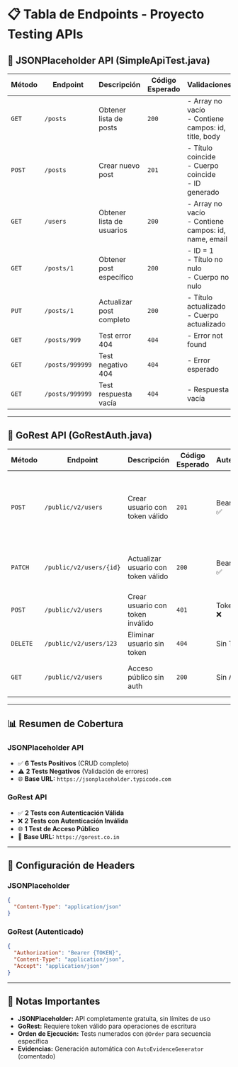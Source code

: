 # 📋 Tabla de Endpoints - Proyecto Testing APIs

## 🚀 JSONPlaceholder API (SimpleApiTest.java)

| **Método** | **Endpoint** | **Descripción** | **Código Esperado** | **Validaciones** |
|------------|--------------|-----------------|-------------------|------------------|
| `GET` | `/posts` | Obtener lista de posts | `200` | - Array no vacío<br>- Contiene campos: id, title, body |
| `POST` | `/posts` | Crear nuevo post | `201` | - Título coincide<br>- Cuerpo coincide<br>- ID generado |
| `GET` | `/users` | Obtener lista de usuarios | `200` | - Array no vacío<br>- Contiene campos: id, name, email |
| `GET` | `/posts/1` | Obtener post específico | `200` | - ID = 1<br>- Título no nulo<br>- Cuerpo no nulo |
| `PUT` | `/posts/1` | Actualizar post completo | `200` | - Título actualizado<br>- Cuerpo actualizado |
| `GET` | `/posts/999` | Test error 404 | `404` | - Error not found |
| `GET` | `/posts/999999` | Test negativo 404 | `404` | - Error esperado |
| `GET` | `/posts/999999` | Test respuesta vacía | `404` | - Respuesta vacía |

---

## 🔐 GoRest API (GoRestAuth.java)

| **Método** | **Endpoint** | **Descripción** | **Código Esperado** | **Autenticación** | **Validaciones** |
|------------|--------------|-----------------|-------------------|------------------|------------------|
| `POST` | `/public/v2/users` | Crear usuario con token válido | `201` | Bearer Token ✅ | - Nombre correcto<br>- Email único<br>- Género correcto<br>- Status activo |
| `PATCH` | `/public/v2/users/{id}` | Actualizar usuario con token válido | `200` | Bearer Token ✅ | - Nombre actualizado<br>- Status cambiado<br>- ID coincide |
| `POST` | `/public/v2/users` | Crear usuario con token inválido | `401` | Token Inválido ❌ | - Error unauthorized<br>- Mensaje de error |
| `DELETE` | `/public/v2/users/123` | Eliminar usuario sin token | `404` | Sin Token ❌ | - Error de acceso |
| `GET` | `/public/v2/users` | Acceso público sin auth | `200` | Sin Auth 🌐 | - Lista de usuarios<br>- Acceso público |

---

## 📊 Resumen de Cobertura

### **JSONPlaceholder API** 
- ✅ **6 Tests Positivos** (CRUD completo)
- ⚠️ **2 Tests Negativos** (Validación de errores)
- 🌐 **Base URL:** `https://jsonplaceholder.typicode.com`

### **GoRest API**
- ✅ **2 Tests con Autenticación Válida**
- ❌ **2 Tests con Autenticación Inválida**
- 🌐 **1 Test de Acceso Público**
- 🔐 **Base URL:** `https://gorest.co.in`

---

## 🔧 Configuración de Headers

### JSONPlaceholder
```json
{
  "Content-Type": "application/json"
}
```

### GoRest (Autenticado)
```json
{
  "Authorization": "Bearer {TOKEN}",
  "Content-Type": "application/json",
  "Accept": "application/json"
}
```

---

## 📝 Notas Importantes

- **JSONPlaceholder:** API completamente gratuita, sin límites de uso
- **GoRest:** Requiere token válido para operaciones de escritura
- **Orden de Ejecución:** Tests numerados con `@Order` para secuencia específica
- **Evidencias:** Generación automática con `AutoEvidenceGenerator` (comentado)